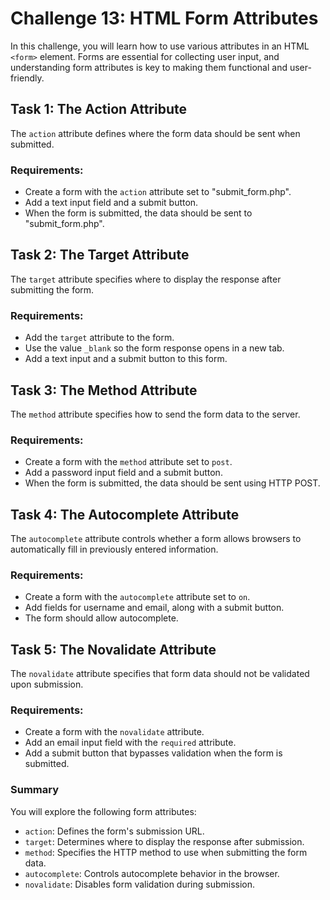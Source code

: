 # Challenge 13: HTML Form Attributes

In this challenge, you will learn how to use various attributes in an HTML `<form>` element. Forms are essential for collecting user input, and understanding form attributes is key to making them functional and user-friendly.

## Task 1: The Action Attribute

The `action` attribute defines where the form data should be sent when submitted.

### Requirements:
- Create a form with the `action` attribute set to "submit_form.php".
- Add a text input field and a submit button.
- When the form is submitted, the data should be sent to "submit_form.php".

## Task 2: The Target Attribute

The `target` attribute specifies where to display the response after submitting the form.

### Requirements:
- Add the `target` attribute to the form.
- Use the value `_blank` so the form response opens in a new tab.
- Add a text input and a submit button to this form.

## Task 3: The Method Attribute

The `method` attribute specifies how to send the form data to the server.

### Requirements:
- Create a form with the `method` attribute set to `post`.
- Add a password input field and a submit button.
- When the form is submitted, the data should be sent using HTTP POST.

## Task 4: The Autocomplete Attribute

The `autocomplete` attribute controls whether a form allows browsers to automatically fill in previously entered information.

### Requirements:
- Create a form with the `autocomplete` attribute set to `on`.
- Add fields for username and email, along with a submit button.
- The form should allow autocomplete.

## Task 5: The Novalidate Attribute

The `novalidate` attribute specifies that form data should not be validated upon submission.

### Requirements:
- Create a form with the `novalidate` attribute.
- Add an email input field with the `required` attribute.
- Add a submit button that bypasses validation when the form is submitted.

### Summary

You will explore the following form attributes:
- `action`: Defines the form's submission URL.
- `target`: Determines where to display the response after submission.
- `method`: Specifies the HTTP method to use when submitting the form data.
- `autocomplete`: Controls autocomplete behavior in the browser.
- `novalidate`: Disables form validation during submission.
